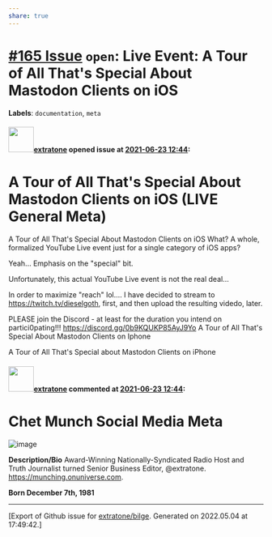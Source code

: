 ```yaml
---
share: true
---
```

# [\#165 Issue](https://github.com/extratone/bilge/issues/165) `open`: Live Event: A Tour of All That's Special About Mastodon Clients on iOS 
**Labels**: `documentation`, `meta`


#### <img src="https://avatars.githubusercontent.com/u/43663476?u=5047287ff0b8c3ce7f7e5858d204c9b3e57d8e44&v=4" width="50">[extratone](https://github.com/extratone) opened issue at [2021-06-23 12:44](https://github.com/extratone/bilge/issues/165):

# A Tour of All That's Special About Mastodon Clients on iOS (LIVE General Meta)

A Tour of All That's Special About Mastodon Clients on iOS
What? A whole, formalized YouTube Live event just for a single category of iOS apps?

Yeah... Emphasis on the "special" bit.

Unfortunately, this actual YouTube Live event is not the real deal... 

In order to maximize "reach" lol.... I have decided to stream to https://twitch.tv/dieselgoth, first, and then upload the resulting videdo, later.

PLEASE join the Discord - at least for the duration you intend on partici0pating!!! https://discord.gg/0b9KQUKP85AyJ9Yo
A Tour of All That's Special About Mastodon Clients on Iphone

A Tour of All That's Special about Mastodon Clients on iPhone

#### <img src="https://avatars.githubusercontent.com/u/43663476?u=5047287ff0b8c3ce7f7e5858d204c9b3e57d8e44&v=4" width="50">[extratone](https://github.com/extratone) commented at [2021-06-23 12:44](https://github.com/extratone/bilge/issues/165#issuecomment-873426876):

# Chet Munch Social Media Meta

![image](https://user-images.githubusercontent.com/43663476/124359757-f8a08900-dbeb-11eb-88c3-8161f1fc24ca.jpeg)

**Description/Bio**
Award-Winning Nationally-Syndicated Radio Host and Truth Journalist turned Senior Business Editor, @extratone. https://munching.onuniverse.com.

**Born December 7th, 1981**


-------------------------------------------------------------------------------



[Export of Github issue for [extratone/bilge](https://github.com/extratone/bilge). Generated on 2022.05.04 at 17:49:42.]
